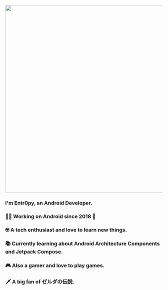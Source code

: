 <div align="center">
<img src="https://rishavanand.github.io/static/images/greetings.gif" align="center" height="" width="600" />
</div>  
  

### I'm Entr0py, an Android Developer. 

### 👨‍💻 Working on Android since 2018 🚀

### 🤓 A tech enthusiast and love to learn new things.

### 📚 Currently learning about Android Architecture Components and Jetpack Compose.

### 🎮 Also a gamer and love to play games.

### 🗡️ A big fan of ゼルダの伝説.
